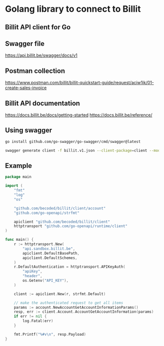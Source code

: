 # Golang library to connect to Billit

## Billit API client for Go

## Swagger file
https://api.billit.be/swagger/docs/v1

## Postman collection
https://www.postman.com/billit/billit-quickstart-guide/request/aciw1ik/01-create-sales-invoice

## Billit API documentation
https://docs.billit.be/docs/getting-started
https://docs.billit.be/reference/

## Using swagger
```bash
go install github.com/go-swagger/go-swagger/cmd/swagger@latest 
```

```bash
swagger generate client -f billit.v1.json --client-package=client --model-package=model
```

## Example
```go
package main

import (
	"fmt"
	"log"
	"os"

	"github.com/becoded/billit/client/account"
	"github.com/go-openapi/strfmt"

	apiclient "github.com/becoded/billit/client"
	httptransport "github.com/go-openapi/runtime/client"
)

func main() {
	r := httptransport.New(
		"api.sandbox.billit.be",
		apiclient.DefaultBasePath,
		apiclient.DefaultSchemes,
	)
	r.DefaultAuthentication = httptransport.APIKeyAuth(
		"apiKey",
		"header",
		os.Getenv("API_KEY"),
	)

	client := apiclient.New(r, strfmt.Default)

	// make the authenticated request to get all items
	params := account.NewAccountGetAccountInformationParams()
	resp, err := client.Account.AccountGetAccountInformation(params)
	if err != nil {
		log.Fatal(err)
	}

	fmt.Printf("%#v\n", resp.Payload)
}
```
